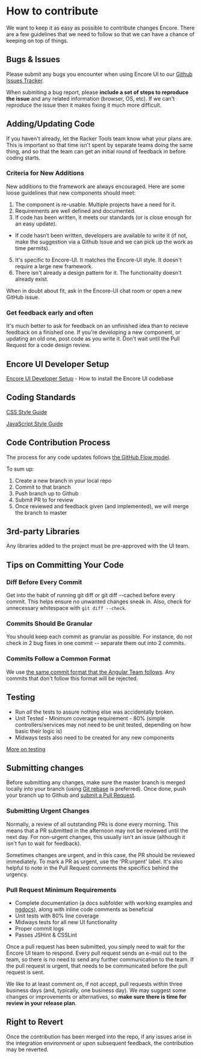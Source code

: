 # How to contribute

We want to keep it as easy as possible to contribute changes Encore. There are a few guidelines that we need to follow so that we can have a chance of keeping on top of things.

## Bugs & Issues

Please submit any bugs you encounter when using Encore UI to our [Github Issues Tracker](https://github.com/rackerlabs/encore-ui/issues).

When submiting a bug report, please **include a set of steps to reproduce the issue** and any related information (browser, OS, etc). If we can't reproduce the issue then it makes fixing it much more difficult.

## Adding/Updating Code

If you haven't already, let the Racker Tools team know what your plans are. This is important so that time isn't spent by separate teams doing the same thing, and so that the team can get an initial round of feedback in before coding starts.

### Criteria for New Additions

New additions to the framework are always encouraged. Here are some loose guidelines that new components should meet:

1. The component is re-usable. Multiple projects have a need for it.
3. Requirements are well defined and documented.
4. If code has been written, it meets our standards (or is close enough for an easy update).
  - If code hasn’t been written, developers are available to write it (if not, make the suggestion via a Github Issue and we can pick up the work as time permits).
5. It's specific to Encore-UI. It matches the Encore-UI style. It doesn't require a large new framework.
6. There isn't already a design pattern for it. The functionality doesn't already exist.

When in doubt about fit, ask in the Encore-UI chat room or open a new GitHub issue.

### Get feedback early and often

It's much better to ask for feedback on an unfinished idea than to recieve feedback on a finished one. If you're developing a new component, or updating an old one, post code as you write it. Don't wait until the Pull Request for a code design review.

## Encore UI Developer Setup

[Encore UI Developer Setup](./guides/ui-setup.md) - How to install the Encore UI codebase

## Coding Standards

[CSS Style Guide](./guides/css-styleguide.md)

[JavaScript Style Guide](./guides/js-styleguide.md)

## Code Contribution Process

The process for any code updates follows [the GitHub Flow model](http://scottchacon.com/2011/08/31/github-flow.html).

To sum up:

1. Create a new branch in your local repo
2. Commit to that branch
3. Push branch up to Github
4. Submit PR to for review
5. Once reviewed and feedback given (and implemented), we will merge the branch to master

## 3rd-party Libraries

Any libraries added to the project must be pre-approved with the UI team.

## Tips on Committing Your Code

### Diff Before Every Commit

Get into the habit of running git diff or git diff --cached before every commit. This helps ensure no unwanted changes sneak in. Also, check for unnecessary whitespace with `git diff --check`.

### Commits Should Be Granular

You should keep each commit as granular as possible. For instance, do not check in 2 bug fixes in one commit -- separate them out into 2 commits.

### Commits Follow a Common Format

We use [the same commit format that the Angular Team follows](https://github.com/angular/angular.js/blob/master/CONTRIBUTING.md#commit-message-format). Any commits that don't follow this format will be rejected.

## Testing

* Run _all_ the tests to assure nothing else was accidentally broken.
* Unit Tested - Minimum coverage requirement - 80% (simple controllers/services may not need to be unit tested, depending on how basic their logic is)
* Midways tests also need to be created for any new components

[More on testing](./guides/testing.md)

## Submitting changes

Before submitting any changes, make sure the master branch is merged locally into your branch (using [Git rebase](http://git-scm.com/book/en/Git-Branching-Rebasing) is preferred). Once done, push your branch up to Github and [submit a Pull Request](https://help.github.com/articles/using-pull-requests).

### Submitting Urgent Changes

Normally, a review of all outstanding PRs is done every morning. This means that a PR submitted in the afternoon may not be reviewed until the next day. For non-urgent changes, this usually isn't an issue (although it isn't fun to wait for feedback).

Sometimes changes are urgent, and in this case, the PR should be reviewed immediately. To mark a PR as urgent, use the 'PR:urgent' label. It's also helpful to note in the Pull Request comments the specifics behind the urgency.

### Pull Request Minimum Requirements

- Complete documentation (a docs subfolder with working examples and [ngdocs](https://github.com/angular/angular.js/wiki/Writing-AngularJS-Documentation)), along with inline code comments as beneficial
- Unit tests with 80% line coverage
- Midways tests for all new UI functionality
- Proper commit logs
- Passes JSHint & CSSLint

Once a pull request has been submitted, you simply need to wait for the Encore UI team to respond. Every pull request sends an e-mail out to the team, so there is no need to send any further communication to the team. If the pull request is urgent, that needs to be communicated before the pull request is sent.

We like to at least comment on, if not accept, pull requests within three business days (and, typically, one business day). We may suggest some changes or improvements or alternatives, so **make sure there is time for review in your release plan**.

## Right to Revert

Once the contribution has been merged into the repo, if any issues arise in the integration environment or upon subsequent feedback, the contribution may be reverted.
